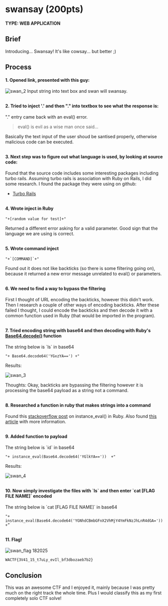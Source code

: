 # swansay (200pts) 
**TYPE: WEB APPLICATION**
## Brief 
Introducing... Swansay! It's like cowsay... but better ;)
## Process
#### 1. Opened link, presented with this guy:
![swan_2](https://user-images.githubusercontent.com/30396122/205581081-dfef3e2b-674f-4ce5-84c3-7cd4e0e3dff2.png)
Input string into text box and swan will swansay. 
##
#### 2. Tried to inject '.' and then "." into textbox to see what the response is: 
"." entry came back with an eval() error. 
> eval() is evil
as a wise man once said... 

Basically the text input of the user shoud be santised properly, otherwise malicious code can be executed.  
##
#### 3. Next step was to figure out what language is used, by looking at source code: 
Found that the source code includes some interesting packages including turbo rails. 
Assuming turbo rails is association with Ruby on Rails, I did some research. 
I found the package they were using on github: 
* [Turbo Rails](https://github.com/hotwired/turbo-rails) 
##
#### 4. Wrote inject in Ruby
```
"+[random value for test]+"
```
Returned a different error asking for a valid parameter. Good sign that the language we are using is correct.  
##
#### 5. Wrote command inject
```
"+`[COMMAND]`+"
```
Found out it does not like backticks (so there is some filtering going on), because it returned a new error message unrelated to eval() or parameters. 
##
#### 6. We need to find a way to bypass the filtering 
First I thought of URL encoding the backticks, however this didn't work. 
Then I research a couple of other ways of encoding backticks. 
After these failed I thought, I could encode the backticks and then decode it with a common function used in Ruby (that would be imported in the program). 
##
#### 7. Tried encoding string with base64 and then decoding with Ruby's [Base64.decode()](https://ruby-doc.org/stdlib-2.5.3/libdoc/base64/rdoc/Base64.html) function
The string below is \`ls\` in base64 
```
"+ Base64.decode64('YGxzYA==') +"
```
Results: 

![swan_3](https://user-images.githubusercontent.com/30396122/205585650-53c78f41-9716-44a1-9c67-524d2eaf0909.png)

Thoughts: Okay, backticks are bypassing the filtering however it is processing the base64 payload as a string not a command. 
##
#### 8. Researched a function in ruby that makes strings into a command
Found this [stackoverflow post](https://stackoverflow.com/questions/24685037/convert-string-to-a-function-in-ruby-on-rails) on instance_eval() in Ruby. 
Also found [this article](https://medium.com/rubycademy/ruby-instance-eval-a49fd4afa268) with more information. 
##
#### 9. Added function to payload 
The string below is \`id\` in base64 
```
"+ instance_eval(Base64.decode64('YGlkYA=='))  +"
```
Results: 

![swan_4](https://user-images.githubusercontent.com/30396122/205587505-26c7335e-d53e-4719-938f-e5abde105a6c.png)
##
#### 10. Now simply investigate the files with \`ls\` and then enter \`cat [FLAG FILE NAME]\` encoded 
The string below is \`cat [FLAG FILE NAME]\` in base64 
```
"+ instance_eval(Base64.decode64('YGNhdCBmbGFnX2VhMjY4YmFkNzJhLnR4dGA='))  +”
```
##
#### 11. Flag!
![swan_flag 182025](https://user-images.githubusercontent.com/30396122/205588102-c3d42197-751c-4532-955a-9a7fd75d40f2.png)
```
WACTF{3V41_15_t7uLy_evIl_bf3dbozaeb7b2}
```
##
## Conclusion 
This was an awesome CTF and I enjoyed it, mainly because I was pretty much on the right track the whole time. Plus I would classify this as my first completely solo CTF solve! 
